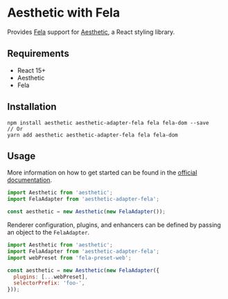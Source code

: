 # Aesthetic with Fela

Provides [Fela](https://github.com/rofrischmann/fela) support for
[Aesthetic](https://github.com/milesj/aesthetic), a React styling library.

## Requirements

* React 15+
* Aesthetic
* Fela

## Installation

```
npm install aesthetic aesthetic-adapter-fela fela fela-dom --save
// Or
yarn add aesthetic aesthetic-adapter-fela fela fela-dom
```

## Usage

More information on how to get started can be found in the
[official documentation](https://github.com/milesj/aesthetic).

```javascript
import Aesthetic from 'aesthetic';
import FelaAdapter from 'aesthetic-adapter-fela';

const aesthetic = new Aesthetic(new FelaAdapter());
```

Renderer configuration, plugins, and enhancers can be defined by passing an object
to the `FelaAdapter`.

```javascript
import Aesthetic from 'aesthetic';
import FelaAdapter from 'aesthetic-adapter-fela';
import webPreset from 'fela-preset-web';

const aesthetic = new Aesthetic(new FelaAdapter({
  plugins: [...webPreset],
  selectorPrefix: 'foo-',
}));
```
